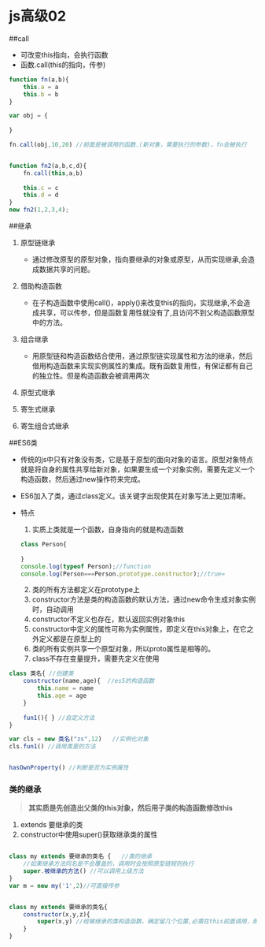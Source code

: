 # js高级02



##call

+ 可改变this指向，会执行函数
+ 函数.call(this的指向，传参)

```js
function fn(a,b){
    this.a = a
    this.b = b
}

var obj = {
    
}

fn.call(obj,10,20) //前面是被调用的函数.(新对象，需要执行的参数)，fn会被执行


function fn2(a,b,c,d){
    fn.call(this,a,b)
    
    this.c = c
    this.d = d
}
new fn2(1,2,3,4);
```

##继承

1. 原型链继承

   + 通过修改原型的原型对象，指向要继承的对象或原型，从而实现继承,会造成数据共享的问题。

2. 借助构造函数

   + 在子构造函数中使用call()，apply()来改变this的指向，实现继承,不会造成共享，可以传参，但是函数复用性就没有了,且访问不到父构造函数原型中的方法。

3. 组合继承

   + 用原型链和构造函数结合使用，通过原型链实现属性和方法的继承，然后借用构造函数来实现实例属性的集成。既有函数复用性，有保证都有自己的独立性。但是构造函数会被调用两次

4. 原型式继承

5. 寄生式继承

6. 寄生组合式继承

   







##ES6类

+ 传统的js中只有对象没有类，它是基于原型的面向对象的语言。原型对象特点就是将自身的属性共享给新对象，如果要生成一个对象实例，需要先定义一个构造函数，然后通过new操作符来完成。

+ ES6加入了类，通过class定义。该关键字出现使其在对象写法上更加清晰。

+ 特点

  1. 实质上类就是一个函数，自身指向的就是构造函数

  ```js
  class Person{
      
  }
  console.log(typeof Person);//function
  console.log(Person===Person.prototype.constructor);//true=
  ```

  2. 类的所有方法都定义在prototype上
  3. constructor方法是类的构造函数的默认方法，通过new命令生成对象实例时，自动调用
  4. constructor不定义也存在，默认返回实例对象this
  5. constructor中定义的属性可称为实例属性，即定义在this对象上，在它之外定义都是在原型上的
  6. 类的所有实例共享一个原型对象，所以proto属性是相等的。
  7. class不存在变量提升，需要先定义在使用

```js
class 类名{ //创建类
    constructor(name,age){	//es5的构造函数
        this.name = name
        this.age = age
    }
    
    fun1(){ } //自定义方法
}	

var cls = new 类名("zs",12)	//实例化对象
cls.fun1() //调用类里的方法


hasOwnProperty() //判断是否为实例属性
```

### 类的继承

> **其实质是先创造出父类的this对象，然后用子类的构造函数修改this** 

1. extends 要继承的类
2. constructor中使用super()获取继承类的属性

```js

class my extends 要继承的类名 {	//类的继承
    //如果继承方法同名是不会覆盖的，调用时会按照原型链规则执行
    super.被继承的方法() //可以调用上级方法
}
var m = new my('1',2)//可直接传参


class my extends 要继承的类名{
    constructor(x,y,z){
        super(x,y) //给被继承的类构造函数，确定留几个位置,必需在this前面调用，即使没有参数也要放在前面。
    }
}

```



